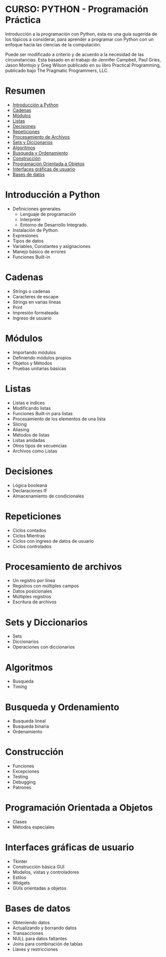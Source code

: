# CURSO: PYTHON - Programación Práctica

Introducción a la programación con Python, esta es una guía sugerida de los tópicos a considerar, 
para aprender a programar con Python con un enfoque hacia las ciencias de la computación.

Puede ser modificado a criterio y de acuerdo a la necesidad de las circunstancias. Esta basado en el trabajo
de Jennifer Campbell, Paul Gries, Jason Montojo y Greg Wilson publicado en su libro Practical Programming, 
publicado bajo The Pragmatic Programmers, LLC.

# Resumen
- [Introducción a Python](#introducción-a-python)
- [Cadenas](#cadenas)
- [Módulos](#módulos)
- [Listas](#listas)
- [Decisiones](#decisiones)
- [Repeticiones](#repeticiones)
- [Procesamiento de Archivos](#procesamiento-de-archivos)
- [Sets y Diccionarios](#sets-y-diccionarios)
- [Algoritmos](#algoritmos)
- [Busqueda y Ordenamiento](#busqueda-y-ordenamiento)
- [Construcción](#construcción)
- [Programación Orientada a Objetos](#programación-orientada-a-objetos)
- [Interfaces gráficas de usuario](#interfaces-gráficas-de-usuario)
- [Bases de datos](#bases-de-datos)

# Introducción a Python
- Definiciones generales.
  - Lenguaje de programación
  - Interprete
  - Entorno de Desarrollo Integrado.
- Instalación de Python.
- Expresiones
- Tipos de datos
- Variables, Constantes y asignaciones
- Manejo básico de errores
- Funciones Built-in

# Cadenas
- Strings o cadenas
- Caracteres de escape
- Strings en varias líneas
- Print
- Impresión formateada
- Ingreso de usuario

# Módulos
- Importando módulos
- Definiendo módulos propios
- Objetos y Métodos
- Pruebas unitarias básicas

# Listas
- Listas e índices
- Modificando listas
- Funciones Built-in para listas
- Procesamiento de los elementos de una lista
- Slicing
- Aliasing
- Métodos de listas
- Listas anidadas
- Otros tipos de secuencias
- Archivos como Listas

# Decisiones
- Lógica booleana
- Declaraciones IF
- Almacenamiento de condicionales

# Repeticiones
- Ciclos contados
- Ciclos Mientras
- Ciclos con ingreso de datos de usuario
- Ciclos controlados

# Procesamiento de archivos
- Un registro por línea
- Registros con múltiples campos
- Datos posicionales
- Múltiples registros
- Escritura de archivos

# Sets y Diccionarios
- Sets
- Diccionarios
- Operaciones con diccionarios

# Algoritmos
- Busqueda
- Timing

# Busqueda y Ordenamiento
- Busqueda lineal
- Busqueda binaria
- Ordenamiento

# Construcción
- Funciones
- Excepciones
- Testing
- Debugging
- Patrones

# Programación Orientada a Objetos
- Clases
- Métodos especiales

# Interfaces gráficas de usuario
- Tkinter
- Construcción básica GUI
- Modelos, vistas y controladores
- Estilos
- Widgets
- GUIs orientadas a objetos

# Bases de datos
- Obteniendo datos
- Actualizando y borrando datos
- Transacciones
- NULL para datos faltantes
- Joins para combinación de tablas
- Llaves y restricciones
